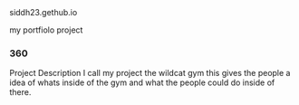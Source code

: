 <script src='//vizor.io/static/scripts/vizor-360-embed.js' data-vizorurl='//vizor.io/embed/siddh/siddh-patel'></script>siddh23.gethub.io
my portfiolo project

### 360

Project Description
I call my project the wildcat gym this gives the people a idea of whats inside of the gym and what the people could do inside of there. 
<script src='//vizor.io/static/scripts/vizor-360-embed.js' data-vizorurl='//vizor.io/embed/siddh/siddh-patel'></script>
